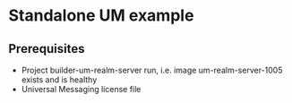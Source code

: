 # Standalone UM example

## Prerequisites

- Project builder-um-realm-server run, i.e. image um-realm-server-1005 exists and is healthy
- Universal Messaging license file